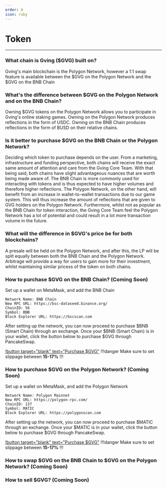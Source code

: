 ```yaml
---
order: A
icon: ruby
---
```

# Token
---
### What chain is Gving ($GVG) built on?
Gving's main blockchain is the Polygon Network, however a 1:1 swap feature is available between the $GVG on the Polygon Network and the $GVG on the BNB Chain

### What's the difference between $GVG on the Polygon Network and on the BNB Chain?
Owning $GVG tokens on the Polygon Network allows you to participate in Gving's online staking games. Owning on the Polygon Network produces reflections in the form of USDC.
 Owning on the BNB Chain produces reflections in the form of BUSD on their relative chains.

### Is it better to purchase $GVG on the BNB Chain or the Polygon Network?
Deciding which token to purchase depends on the user. From a marketing, infrastructure and funding perspective, both chains will receive the exact same amount of attention and 
care from the Gving Core Team. With that being said, both chains have slight advantageous nuances that are worth being made aware of. The BNB Chain is more commonly used for interacting with 
tokens and is thus expected to have higher volumes and therefore higher reflections. The Polygon Network, on the other hand, will benefit from an increase in wallet-to-wallet transactions 
due to our game system. This will thus increase the amount of reflections that are given to GVG holders on the Polygon Network. Furthermore, whilst not as popular as the BNB Chain for 
token interaction, the Gving Core Team feel the Polygon Network has a lot of potential and could result in a lot more transaction volume in the future.

### What will the difference in $GVG's price be for both blockchains?
A presale will be held on the Polygon Network, and after this, the LP will be split equally between both the BNB Chain and the Polygon Network. Arbitrage will provide a way for users to gain 
more for their investment, whilst maintaining similar pricess of the token on both chains.

### How to purchase $GVG on the BNB Chain? (Coming Soon)
Set up a wallet on MetaMask, and add the BNB Chain
```
Network Name: BNB Chain
New RPC URL: https://bsc-dataseed.binance.org/
ChainID: 56
Symbol: BNB
Block Explorer URL: https://bscscan.com
```
After setting up the network, you can now proceed to purchase $BNB (Smart Chain) through an exchange. Once your $BNB (Smart Chain) is in your wallet, click the button below to 
purchase $GVG through PancakeSwap.

[!button target="blank" text="Purchase $GVG"](https://pancakeswap.finance/)
!!!danger
Make sure to set slippage between **15-17%**
!!!

### How to purchase $GVG on the Polygon Network? (Coming Soon)
Set up a wallet on MetaMask, and add the Polygon Network
```
Network Name: Polygon Mainnet
New RPC URL: https://polygon-rpc.com/
ChainID: 137
Symbol: MATIC
Block Explorer URL: https://polygonscan.com
```
After setting up the network, you can now proceed to purchase $MATIC through an exchange. Once your $MATIC is in your wallet, click the button below to purchase $GVG through PancakeSwap.

[!button target="blank" text="Purchase $GVG"](https://pancakeswap.finance/)
!!!danger
Make sure to set slippage between **15-17%**
!!!

### How to swap $GVG on the BNB Chain to $GVG on the Polygon Network? (Coming Soon)

### How to sell $GVG? (Coming Soon)
